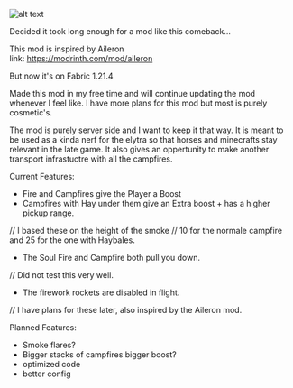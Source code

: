 ![alt text](https://postimg.cc/5HbDKnTV)


Decided it took long enough for a mod like this comeback...

This mod is inspired by Aileron  
link: https://modrinth.com/mod/aileron

But now it's on Fabric 1.21.4

Made this mod in my free time and will continue updating the mod whenever I feel like.
I have more plans for this mod but most is purely cosmetic's.

The mod is purely server side and I want to keep it that way. It is meant to be used as a kinda nerf for the elytra so that horses and minecrafts stay relevant in the late game.
It also gives an oppertunity to make another transport infrastuctre with all the campfires.


Current Features:

- Fire and Campfires give the Player a Boost
- Campfires with Hay under them give an Extra boost + has a higher pickup range.

// I based these on the height of the smoke
// 10 for the normale campfire and 25 for the one with Haybales.

- The Soul Fire and Campfire both pull you down.

// Did not test this very well.

- The firework rockets are disabled in flight.

// I have plans for these later, also inspired by the Aileron mod.



Planned Features:

- Smoke flares?
- Bigger stacks of campfires bigger boost?
- optimized code
- better config
